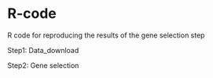 # R-code
R code for reproducing the results of the gene selection step

Step1: Data_download

Step2: Gene selection
